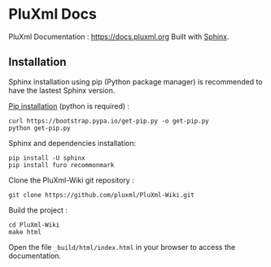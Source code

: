 # PluXml Docs

PluXml Documentation : https://docs.pluxml.org
Built with [Sphinx](https://www.sphinx-doc.org).

## Installation

Sphinx installation using pip (Python package manager) is recommended to have the lastest Sphinx version.

[Pip installation](https://pip.readthedocs.io/en/stable/installing/) (python is required) :

```
curl https://bootstrap.pypa.io/get-pip.py -o get-pip.py
python get-pip.py
```

Sphinx and dependencies installation:

```
pip install -U sphinx
pip install furo recommonmark
```

Clone the PluXml-Wiki git repository :

```
git clone https://github.com/pluxml/PluXml-Wiki.git
```

Build the project :

```
cd PluXml-Wiki
make html
```

Open the file `_build/html/index.html` in your browser to access the documentation.
